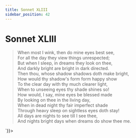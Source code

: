 ```yaml
---
title: Sonnet XLIII
sidebar_position: 42
---
```

<div dangerouslySetInnerHTML={{__html: `<div><HTML><HEAD><TITLE>Sonnet XLIII</TITLE></HEAD>
<BODY><H1>Sonnet XLIII</H1>

<BLOCKQUOTE>When most I wink, then do mine eyes best see,<BR>
For all the day they view things unrespected;<BR>
But when I sleep, in dreams they look on thee,<BR>
And darkly bright are bright in dark directed.<BR>
Then thou, whose shadow shadows doth make bright,<BR>
How would thy shadow's form form happy show<BR>
To the clear day with thy much clearer light,<BR>
When to unseeing eyes thy shade shines so!<BR>
How would, I say, mine eyes be blessed made<BR>
By looking on thee in the living day,<BR>
When in dead night thy fair imperfect shade<BR>
Through heavy sleep on sightless eyes doth stay!<BR>
  All days are nights to see till I see thee,<BR>
  And nights bright days when dreams do show thee me.<BR>
</BLOCKQUOTE>

</BODY></HTML>
</div>`}}></div>